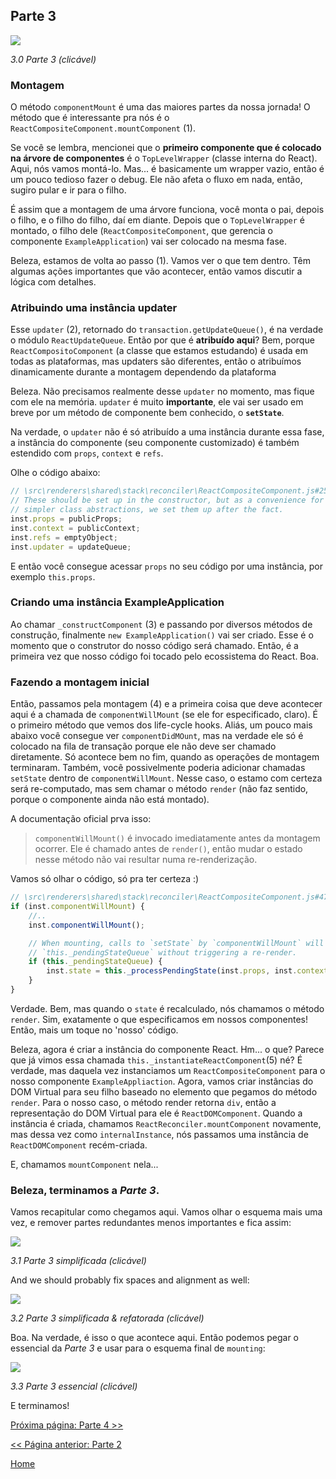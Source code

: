 ## Parte 3

[![](https://rawgit.com/Bogdan-Lyashenko/Under-the-hood-ReactJS/master/stack/images/3/part-3.svg)](https://rawgit.com/Bogdan-Lyashenko/Under-the-hood-ReactJS/master/stack/images/3/part-3.svg)

<em>3.0 Parte 3 (clicável)</em>

### Montagem

O método `componentMount` é uma das maiores partes da nossa jornada! O método que é interessante pra nós é o `ReactCompositeComponent.mountComponent` (1).

Se você se lembra, mencionei que o **primeiro componente que é colocado na árvore de componentes** é o `TopLevelWrapper` (classe interna do React). Aqui, nós vamos montá-lo. Mas... é basicamente um wrapper vazio, então é um pouco tedioso fazer o debug. Ele não afeta o fluxo em nada, então, sugiro pular e ir para o filho.

É assim que a montagem de uma árvore funciona, você monta o pai, depois o filho, e o filho do filho, daí em diante. Depois que o `TopLevelWrapper` é montado, o filho dele (`ReactCompositeComponent`, que gerencia o componente `ExampleApplication`) vai ser colocado na mesma fase.

Beleza, estamos de volta ao passo (1). Vamos ver o que tem dentro. Têm algumas ações importantes que vão acontecer, então vamos discutir a lógica com detalhes.

### Atribuindo uma instância updater

Esse `updater` (2), retornado do `transaction.getUpdateQueue()`, é na verdade o módulo `ReactUpdateQueue`. Então por que é **atribuído aqui**? Bem, porque `ReactCompositoComponent` (a classe que estamos estudando) é usada em todas as plataformas, mas updaters são diferentes, então o atribuímos dinamicamente durante a montagem dependendo da plataforma

Beleza. Não precisamos realmente desse `updater` no momento, mas fique com ele na memória. `updater` é muito **importante**, ele vai ser usado em breve por um método de componente bem conhecido, o **`setState`**.

Na verdade, o `updater` não é só atribuído a uma instância durante essa fase, a instância do componente (seu componente customizado) é também estendido com `props`, `context` e `refs`.

Olhe o código abaixo:

```javascript
// \src\renderers\shared\stack\reconciler\ReactCompositeComponent.js#255
// These should be set up in the constructor, but as a convenience for
// simpler class abstractions, we set them up after the fact.
inst.props = publicProps;
inst.context = publicContext;
inst.refs = emptyObject;
inst.updater = updateQueue;
```

E então você consegue acessar `props` no seu código por uma instância, por exemplo `this.props`.

### Criando uma instância ExampleApplication

Ao chamar `_constructComponent` (3) e passando por diversos métodos de construção, finalmente `new ExampleApplication()` vai ser criado. Esse é o momento que o construtor do nosso código será chamado. Então, é a primeira vez que nosso código foi tocado pelo ecossistema do React. Boa.

### Fazendo a montagem inicial

Então, passamos pela montagem (4) e a primeira coisa que deve acontecer aqui é a chamada de `componentWillMount` (se ele for especificado, claro). É o primeiro método que vemos dos life-cycle hooks. Aliás, um pouco mais abaixo você consegue ver `componentDidMOunt`, mas na verdade ele só é colocado na fila de transação porque ele não deve ser chamado diretamente. Só acontece bem no fim, quando as operações de montagem terminaram. Também, você possivelmente poderia adicionar chamadas `setState` dentro de `componentWillMount`. Nesse caso, o estamo com certeza será re-computado, mas sem chamar o método `render` (não faz sentido, porque o componente ainda não está montado).

A documentação oficial prva isso:

> `componentWillMount()` é invocado imediatamente antes da montagem ocorrer. Ele é chamado antes de `render()`, então mudar o estado nesse método não vai resultar numa re-renderização.

Vamos só olhar o código, só pra ter certeza :)

```javascript
// \src\renderers\shared\stack\reconciler\ReactCompositeComponent.js#476
if (inst.componentWillMount) {
    //..
    inst.componentWillMount();

    // When mounting, calls to `setState` by `componentWillMount` will set
    // `this._pendingStateQueue` without triggering a re-render.
    if (this._pendingStateQueue) {
        inst.state = this._processPendingState(inst.props, inst.context);
    }
}
```

Verdade. Bem, mas quando o `state` é recalculado, nós chamamos o método `render`. Sim, exatamente o que especificamos em nossos componentes! Então, mais um toque no 'nosso' código.

Beleza, agora é criar a instância do componente React. Hm... o que? Parece que já vimos essa chamada `this._instantiateReactComponent`(5) né? É verdade, mas daquela vez instanciamos um `ReactCompositeComponent` para o nosso componente `ExampleAppliaction`. Agora, vamos criar instâncias do DOM Virtual para seu filho baseado no elemento que pegamos do método `render`. Para o nosso caso, o método render retorna `div`, então a representação do DOM Virtual para ele é `ReactDOMComponent`. Quando a instância é criada, chamamos `ReactReconciler.mountComponent` novamente, mas dessa vez como `internalInstance`, nós passamos uma instância de `ReactDOMComponent` recém-criada.

E, chamamos `mountComponent` nela...

### Beleza, terminamos a *Parte 3*.

Vamos recapitular como chegamos aqui. Vamos olhar o esquema mais uma vez, e remover partes redundantes menos importantes e fica assim:

[![](https://rawgit.com/Bogdan-Lyashenko/Under-the-hood-ReactJS/master/stack/images/3/part-3-A.svg)](https://rawgit.com/Bogdan-Lyashenko/Under-the-hood-ReactJS/master/stack/images/3/part-3-A.svg)

<em>3.1 Parte 3 simplificada (clicável)</em>

And we should probably fix spaces and alignment as well:

[![](https://rawgit.com/Bogdan-Lyashenko/Under-the-hood-ReactJS/master/stack/images/3/part-3-B.svg)](https://rawgit.com/Bogdan-Lyashenko/Under-the-hood-ReactJS/master/stack/images/3/part-3-B.svg)

<em>3.2 Parte 3 simplificada & refatorada (clicável)</em>

Boa. Na verdade, é isso o que acontece aqui. Então podemos pegar o essencial da *Parte 3* e usar para o esquema final de `mounting`:

[![](https://rawgit.com/Bogdan-Lyashenko/Under-the-hood-ReactJS/master/stack/images/3/part-3-C.svg)](https://rawgit.com/Bogdan-Lyashenko/Under-the-hood-ReactJS/master/stack/images/3/part-3-C.svg)

<em>3.3 Parte 3 essencial (clicável)</em>

E terminamos!


[Próxima página: Parte 4 >>](./Part-4.md)

[<< Página anterior: Parte 2](./Part-2.md)


[Home](../../README.md)
